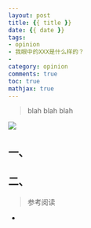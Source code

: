 ```yaml
---
layout: post
title: {{ title }}
date: {{ date }}
tags: 
- opinion
- 我眼中的XXX是什么样的？
- 
category: opinion
comments: true
toc: true
mathjax: true
---
```


<!-- HTML -->
<blockquote class="blockquote-center">blah blah blah</blockquote>

<img src="/image-url" class="full-image" />



<!--more-->

## 一、

## 二、

> 参考阅读
- []()